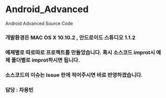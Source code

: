 # Android_Advanced
Android Advanced Source Code

### 개발환경은 MAC OS X 10.10.2 , 안드로이드 스튜디오 1.1.2

### 예제별로 따로따로 프로젝트를 만들었습니다. 혹시 소스코드 improt시 예제 폴더별로 improt하시면 됩니다.

### 소스코드의 이슈는 Issue 란에 적어주시면 바로 반영하겠습니다. 

### 담당 : 차용빈 
